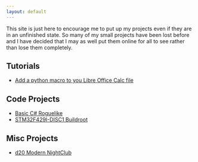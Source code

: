 ```yaml
---
layout: default
---
```


This site is just here to encourage me to put up my projects even if they are in an unfinished state.
So many of my small projects have been lost before and I have decided that I may as well put them online for all to see rather than lose them completely.

## Tutorials
* [Add a python macro to you Libre Office Calc file](https://github.com/Obsnold/LibreCalcPythonScripting)

## Code Projects
* [Basic C# Roguelike](https://github.com/Obsnold/Basic_Roguelike)
* [STM32F429I-DISC1 Buildroot](https://github.com/Obsnold/STM32F429I-DISC1_Buildroot)

## Misc Projects
* [d20 Modern NightClub](https://github.com/Obsnold/The_Hammer_and_Sickle_NightClub)